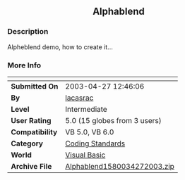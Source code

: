 ﻿<div align="center">

## Alphablend


</div>

### Description

Alpheblend demo, how to create it...
 
### More Info
 


<span>             |<span>
---                |---
**Submitted On**   |2003-04-27 12:46:06
**By**             |[lacasrac](https://github.com/Planet-Source-Code/PSCIndex/blob/master/ByAuthor/lacasrac.md)
**Level**          |Intermediate
**User Rating**    |5.0 (15 globes from 3 users)
**Compatibility**  |VB 5\.0, VB 6\.0
**Category**       |[Coding Standards](https://github.com/Planet-Source-Code/PSCIndex/blob/master/ByCategory/coding-standards__1-43.md)
**World**          |[Visual Basic](https://github.com/Planet-Source-Code/PSCIndex/blob/master/ByWorld/visual-basic.md)
**Archive File**   |[Alphablend1580034272003\.zip](https://github.com/Planet-Source-Code/lacasrac-alphablend__1-45074/archive/master.zip)









